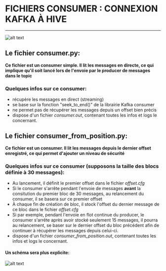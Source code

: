# FICHIERS CONSUMER : CONNEXION KAFKA À HIVE
-------------------------

![alt text](https://gitbox.affini-tech.net/Affini-Tech/Kafka-Hadoop/raw/master/images/consumer_general.png "Vue Global des consumers")

## Le fichier consumer.py:

**Ce fichier est un consumer simple. Il lit les messages en directe, ce qui implique qu'il soit lancé lors de l'envoie par le producer de messages dans le topic**

### Quelques infos sur ce consumer:

* récupère les messages en direct (streaming)
* se base sur la fonction "seek_to_end()" de la librairie Kafka consumer
* ne permet pas de récupérer les messages depuis un offset bien précis
* dispose d'un fichier *consumer.out*, contenant toutes les infos et logs le concernant.


## Le fichier consumer_from_position.py:

**Ce fichier est un consumer. Il lit les messages depuis le dernier offset enregistré, ce qui permet d'ajouter un niveau de sécurité**


### Quelques infos sur ce consumer (supposons la taille des blocs définie à 30 messages):

* Au lancement, il définit le premier offset dans le fichier *offset.cfg*
* Si le consumer s'arrête pendant l'envoie de messages **avant** la consitution du premier bloc de 30 messages, au relancement du consumer, il se basera sur ce premier offset
* À chaque fin de création de bloc, il stock l'offset du dernier message de ce bloc dans le fichier *offset.cfg*
* Si par exemple, pendant l'envoie en flot continue du producer, le consumer s'arrête après avoir stocké seulement 15 messages, il pourra au relancement, se baser sur le dernier offset du bloc précédent afin de continuer à récupérer les messages depuis celui-ci.
* dispose d'un fichier *consumer_from_position.out*, contenant toutes les infos et logs le concernant.

#### Un schéma sera plus explicite:

![alt text](https://gitbox.affini-tech.net/Affini-Tech/Kafka-Hadoop/raw/master/images/schema_offset.png "Le fonctionnement du consumer_from_position")
